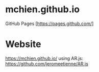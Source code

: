 # mchien.github.io
GitHub Pages [https://pages.github.com/]

# Website
https://mchien.github.io/
using AR.js: https://github.com/jeromeetienne/AR.js